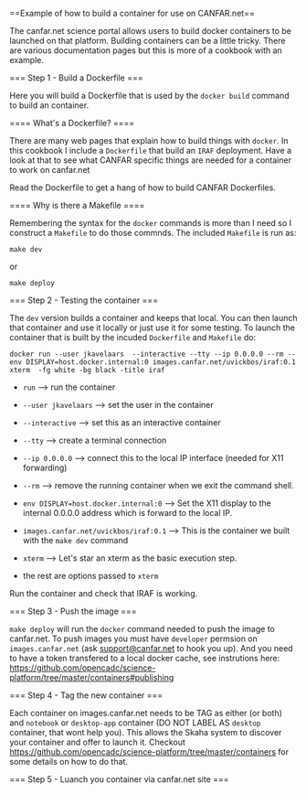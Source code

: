 ==Example of how to build a container for use on CANFAR.net==

The canfar.net science portal allows users to build docker containers
to be launched on that platform.  Building containers can be a little
tricky.  There are various documentation pages but this is more of a
cookbook with an example.

=== Step 1 - Build a Dockerfile ===

Here you will build a Dockerfile that is used by the `docker build` command to build an container.

==== What's a Dockerfile? ====

There are many web pages that explain how to build things with `docker`.  In this cookbook I include a `Dockerfile` that build an `IRAF` deployment.  Have a look at that to see what CANFAR specific things are needed for a container to work on canfar.net

Read the Dockerfile to get a hang of how to build CANFAR Dockerfiles.

==== Why is there a Makefile ====

Remembering the syntax for the `docker` commands is more than I need so I construct a `Makefile` to do those commnds.  The included `Makefile` is run as:

`make dev`

or

`make deploy`

=== Step 2 - Testing the container ===

The `dev` version builds a container and keeps that local.  You can then launch that container and use it locally or just use it for some testing.  To launch the container that is built by the incuded `Dockerfile` and `Makefile` do:

`docker run --user jkavelaars  --interactive --tty --ip 0.0.0.0 --rm --env DISPLAY=host.docker.internal:0 images.canfar.net/uvickbos/iraf:0.1  xterm  -fg white -bg black -title iraf`

- `run` --> run the container
- `--user jkavelaars` --> set the user in the container
- `--interactive` --> set this as an interactive container
- `--tty` --> create a terminal connection
- `--ip 0.0.0.0` --> connect this to the local IP interface (needed for X11 forwarding)
- `--rm` --> remove the running container when we exit the command shell.
- `env DISPLAY=host.docker.internal:0` --> Set the X11 display to the internal 0.0.0.0 address which is forward to the local IP.
- `images.canfar.net/uvickbos/iraf:0.1` --> This is the container we built with the `make dev` command
- `xterm` --> Let's star an xterm as the basic execution step.

- the rest are options passed to `xterm`

Run the container and check that IRAF is working.

=== Step 3 - Push the image ===

`make deploy` will run the `docker` command needed to push the image
to canfar.net.  To push images you must have `developer` permsion on
`images.canfar.net` (ask support@canfar.net to hook you up). And you
need to have a token transfered to a local docker cache, see
instrutions here:
<https://github.com/opencadc/science-platform/tree/master/containers#publishing>

=== Step 4 - Tag the new container ===

Each container on images.canfar.net needs to be TAG as either (or
both) and `notebook` or `desktop-app` container (DO NOT LABEL AS
`desktop` container, that wont help you).  This allows the Skaha
system to discover your container and offer to launch it.  Checkout
<https://github.com/opencadc/science-platform/tree/master/containers>
for some details on how to do that.

=== Step 5 - Luanch you container via canfar.net site ===